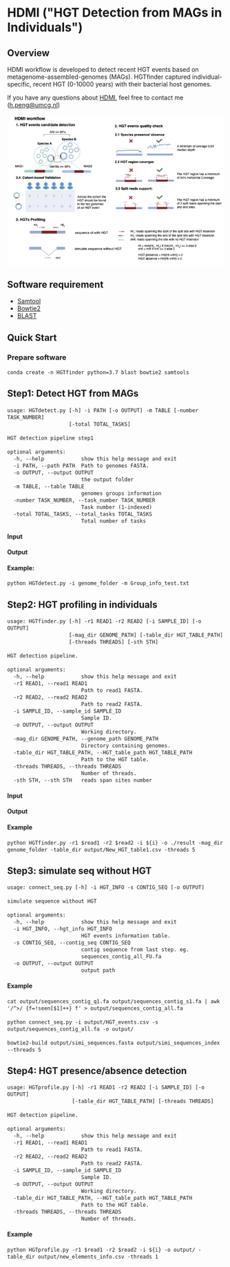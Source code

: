 # HDMI ("HGT Detection from MAGs in Individuals")

## Overview

HDMI workflow is developed to detect recent HGT events based on metagenome-assembled-genomes (MAGs). HGTfinder captured individual-specific, recent HGT (0-10000 years) with their bacterial host genomes. 

If you have any questions about [HDMI](https://github.com/HaoranPeng21/HGT-workflow), feel free to contact me (h.peng@umcg.nl)

![Overview](./images/Overview.png)


## Software requirement

* [Samtool](https://www.htslib.org/)
* [Bowtie2](https://bowtie-bio.sourceforge.net/bowtie2/manual.shtml)
* [BLAST](https://doi.org/10.1186/1471-2105-10-421)

## Quick Start

### Prepare software

```
conda create -n HGTfinder python=3.7 blast bowtie2 samtools
```



## Step1: Detect HGT from MAGs

```
usage: HGTdetect.py [-h] -i PATH [-o OUTPUT] -m TABLE [-number TASK_NUMBER]
                    [-total TOTAL_TASKS]

HGT detection pipeline step1

optional arguments:
  -h, --help            show this help message and exit
  -i PATH, --path PATH  Path to genomes FASTA.
  -o OUTPUT, --output OUTPUT
                        the output folder
  -m TABLE, --table TABLE
                        genomes groups information
  -number TASK_NUMBER, --task_number TASK_NUMBER
                        Task number (1-indexed)
  -total TOTAL_TASKS, --total_tasks TOTAL_TASKS
                        Total number of tasks
```

#### Input



#### Output



#### Example:

```
python HGTdetect.py -i genome_folder -m Group_info_test.txt
```



## Step2: HGT profiling in individuals

```
usage: HGTfinder.py [-h] -r1 READ1 -r2 READ2 [-i SAMPLE_ID] [-o OUTPUT]
                    [-mag_dir GENOME_PATH] [-table_dir HGT_TABLE_PATH]
                    [-threads THREADS] [-sth STH]

HGT detection pipeline.

optional arguments:
  -h, --help            show this help message and exit
  -r1 READ1, --read1 READ1
                        Path to read1 FASTA.
  -r2 READ2, --read2 READ2
                        Path to read2 FASTA.
  -i SAMPLE_ID, --sample_id SAMPLE_ID
                        Sample ID.
  -o OUTPUT, --output OUTPUT
                        Working directory.
  -mag_dir GENOME_PATH, --genome_path GENOME_PATH
                        Directory containing genomes.
  -table_dir HGT_TABLE_PATH, --HGT_table_path HGT_TABLE_PATH
                        Path to the HGT table.
  -threads THREADS, --threads THREADS
                        Number of threads.
  -sth STH, --sth STH   reads span sites number
```



#### Input



#### Output





#### Example

```
python HGTfinder.py -r1 $read1 -r2 $read2 -i ${i} -o ./result -mag_dir genome_folder -table_dir output/New_HGT_table1.csv -threads 5
```



## Step3: simulate seq without HGT

```
usage: connect_seq.py [-h] -i HGT_INFO -s CONTIG_SEQ [-o OUTPUT]

simulate sequence without HGT

optional arguments:
  -h, --help            show this help message and exit
  -i HGT_INFO, --hgt_info HGT_INFO
                        HGT events information table.
  -s CONTIG_SEQ, --contig_seq CONTIG_SEQ
                        contig sequence from last step. eg.
                        sequences_contig_all_FU.fa
  -o OUTPUT, --output OUTPUT
                        output path
```



#### Example

```
cat output/sequences_contig_q1.fa output/sequences_contig_s1.fa | awk '/^>/ {f=!seen[$1]++} f' > output/sequences_contig_all.fa

python connect_seq.py -i output/HGT_events.csv -s output/sequences_contig_all.fa -o output/

bowtie2-build output/simi_sequences.fasta output/simi_sequences_index --threads 5
```



## Step4: HGT presence/absence detection

```
usage: HGTprofile.py [-h] -r1 READ1 -r2 READ2 [-i SAMPLE_ID] [-o OUTPUT]
                     [-table_dir HGT_TABLE_PATH] [-threads THREADS]

HGT detection pipeline.

optional arguments:
  -h, --help            show this help message and exit
  -r1 READ1, --read1 READ1
                        Path to read1 FASTA.
  -r2 READ2, --read2 READ2
                        Path to read2 FASTA.
  -i SAMPLE_ID, --sample_id SAMPLE_ID
                        Sample ID.
  -o OUTPUT, --output OUTPUT
                        Working directory.
  -table_dir HGT_TABLE_PATH, --HGT_table_path HGT_TABLE_PATH
                        Path to the HGT table.
  -threads THREADS, --threads THREADS
                        Number of threads.
```



#### Example

```
python HGTprofile.py -r1 $read1 -r2 $read2 -i ${i} -o output/ -table_dir output/new_elements_info.csv -threads 1
```

